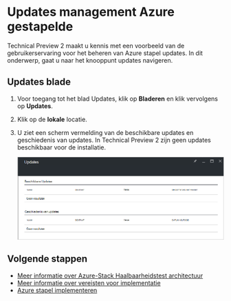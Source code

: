 <properties
    pageTitle="Updates Azure gestapelde | Microsoft Azure"
    description="Meer informatie over updates Azure gestapelde"
    services="azure-stack"
    documentationCenter=""
    authors="HeathL17"
    manager="byronr"
    editor=""/>

<tags
    ms.service="azure-stack"
    ms.workload="na"
    ms.tgt_pltfrm="na"
    ms.devlang="na"
    ms.topic="article"
    ms.date="09/26/2016"
    ms.author="Helaw"/>

# <a name="updates-management-in-azure-stack"></a>Updates management Azure gestapelde
Technical Preview 2 maakt u kennis met een voorbeeld van de gebruikerservaring voor het beheren van Azure stapel updates.  In dit onderwerp, gaat u naar het knooppunt updates navigeren.  

## <a name="updates-blade"></a>Updates blade
1.  Voor toegang tot het blad Updates, klik op **Bladeren** en klik vervolgens op **Updates**.

2.  Klik op de **lokale** locatie.

3.  U ziet een scherm vermelding van de beschikbare updates en geschiedenis van updates.  In Technical Preview 2 zijn geen updates beschikbaar voor de installatie.  

    ![Updates scherm met geen updates beschikbaar](./media/azure-stack-updates/image1.png)




## <a name="next-steps"></a>Volgende stappen
- [Meer informatie over Azure-Stack Haalbaarheidstest architectuur](azure-stack-architecture.md)      
- [Meer informatie over vereisten voor implementatie](azure-stack-deploy.md)
- [Azure stapel implementeren](azure-stack-run-powershell-script.md)
 
    
  

  


